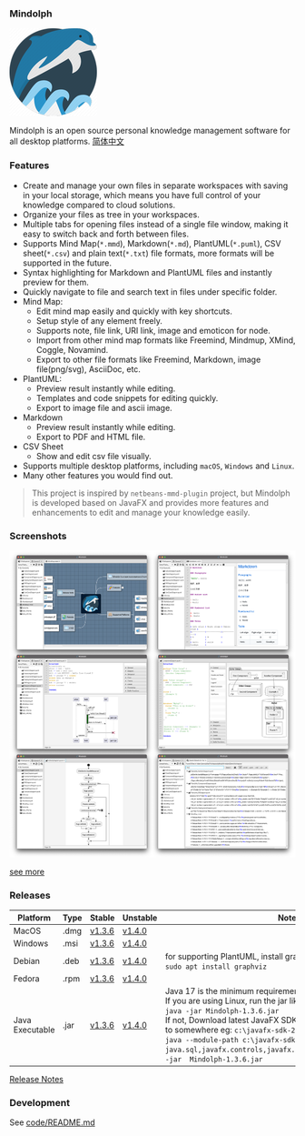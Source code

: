### Mindolph

![](./DemoWorkspace/app_30.png)

Mindolph is an open source personal knowledge management software for all desktop platforms. [简体中文](./docs/README_zh_CN.md)


### Features
* Create and manage your own files in separate workspaces with saving in your local storage, which means you have full control of your knowledge compared to cloud solutions.
* Organize your files as tree in your workspaces.
* Multiple tabs for opening files instead of a single file window, making it easy to switch back and forth between files.
* Supports Mind Map(`*.mmd`), Markdown(`*.md`), PlantUML(`*.puml`), CSV sheet(`*.csv`) and plain text(`*.txt`) file formats, more formats will be supported in the future.
* Syntax highlighting for Markdown and PlantUML files and instantly preview for them.
* Quickly navigate to file and search text in files under specific folder.
* Mind Map:
	* Edit mind map easily and quickly with key shortcuts.
	* Setup style of any element freely. 
	* Supports note, file link, URI link, image and emoticon for node.
	* Import from other mind map formats like Freemind, Mindmup, XMind, Coggle, Novamind.
	* Export to other file formats like Freemind, Markdown, image file(png/svg), AsciiDoc, etc.
* PlantUML:
	* Preview result instantly while editing.
	* Templates and code snippets for editing quickly.
	* Export to image file and ascii image.
* Markdown
	* Preview result instantly while editing.
	* Export to PDF and HTML file.
* CSV Sheet
	* Show and edit csv file visually.
* Supports multiple desktop platforms, including `macOS`, `Windows` and `Linux`.
* Many other features you would find out.

> This project is inspired by `netbeans-mmd-plugin` project, but Mindolph is developed based on JavaFX and provides more features and enhancements to edit and manage your knowledge easily.


### Screenshots
![](docs/main.png)

[see more](docs/screenshots.md)


### Releases

|Platform|Type|Stable|Unstable|Note|
|----|----|----|----|----|
|MacOS|.dmg|[v1.3.6](https://github.com/mindolph/Mindolph/releases/download/v1.3.6/Mindolph-1.3.6.dmg) |[v1.4.0](https://github.com/mindolph/Mindolph/releases/download/v1.4.0/Mindolph-1.4.0.dmg) | |
|Windows|.msi|[v1.3.6](https://github.com/mindolph/Mindolph/releases/download/v1.3.6/Mindolph-1.3.6.dmg) |[v1.4.0](https://github.com/mindolph/Mindolph/releases/download/v1.4.0/Mindolph-1.4.0.msi) | |
|Debian|.deb|[v1.3.6](https://github.com/mindolph/Mindolph/releases/download/v1.3.6/Mindolph-1.3.6.deb)|[v1.4.0](https://github.com/mindolph/Mindolph/releases/download/v1.4.0/Mindolph-1.4.0.deb)|	for supporting PlantUML, install graphviz first:</br>  `sudo apt install graphviz`|
|Fedora|.rpm|[v1.3.6](https://github.com/mindolph/Mindolph/releases/download/v1.3.6/Mindolph-1.3.6.rpm)|[v1.4.0](https://github.com/mindolph/Mindolph/releases/download/v1.4.0/Mindolph-1.4.0.rpm)| |
|Java Executable|.jar|[v1.3.6](https://github.com/mindolph/Mindolph/releases/download/v1.3.6/Mindolph-1.3.6.jar)|[v1.4.0](https://github.com/mindolph/Mindolph/releases/download/v1.4.0/Mindolph-1.4.0.jar)| Java 17 is the minimum requirement to run this application. 	</br> If you are using Linux, run the jar like this:  </br> `java -jar Mindolph-1.3.6.jar`  </br> If not, Download latest JavaFX SDK for your platform and extract to somewhere eg: `c:\javafx-sdk-20`, run the jar file like this:   </br> `java --module-path c:\javafx-sdk-20\lib --add-modules  java.sql,javafx.controls,javafx.fxml,javafx.swing,javafx.web -jar  Mindolph-1.3.6.jar` |


[Release Notes](docs/release_notes.md)


### Development

See [code/README.md](code/README.md)
